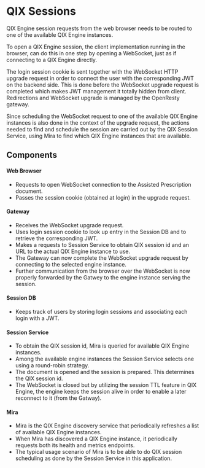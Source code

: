 # QIX Sessions

QIX Engine session requests from the web browser needs to be routed to one of the available QIX Engine instances.

To open a QIX Engine session, the client implementation running in the browser, can do this in one step by opening a
WebSocket, just as if connecting to a QIX Engine directly.

The login session cookie is sent together with the WebSocket HTTP upgrade request in order to
connect the user with the corresponding JWT on the backend side. This is done before the WebSocket upgrade request is
completed which makes JWT management it totally hidden from client. Redirections and WebSocket upgrade is managed by the
OpenResty gateway.

Since scheduling the WebSocket request to one of the available QIX Engine instances is also done in the
context of the upgrade request, the actions needed to find and schedule the session are carried out by the
QIX Session Service, using Mira to find which QIX Engine instances that are available.

## Components

#### Web Browser

- Requests to open WebSocket connection to the Assisted Prescription document.
- Passes the session cookie (obtained at login) in the upgrade request.

#### Gateway

- Receives the WebSocket upgrade request.
- Uses login session cookie to look up entry in the Session DB and to retrieve the corresponding JWT.
- Makes a requests to Session Service to obtain QIX session id and an URL to the actual QIX Engine instance to use.
- The Gateway can now complete the WebSocket upgrade request by connecting to the selected engine instance.
- Further communication from the browser over the WebSocket is now properly forwarded by the Gatwey to the engine
  instance serving the session.

#### Session DB

- Keeps track of users by storing login sessions and associating each login with a JWT.

#### Session Service

- To obtain the QIX session id, Mira is queried for available QIX Engine instances.
- Among the available engine instances the Session Service selects one using a round-robin strategy.
- The document is opened and the session is prepared. This determines the QIX session id.
- The WebSocket is closed but by utilizing the session TTL feature in QIX Engine, the engine keeps the session alive
  in order to enable a later reconnect to it (from the Gatway).

#### Mira

- Mira is the QIX Engine discovery service that periodically refreshes a list of available QIX Engine instances.
- When Mira has discovered a QIX Engine instance, it periodically requests both its health and metrics endpoints.
- The typical usage scenario of Mira is to be able to do QIX session scheduling as done by the Session Service in this
  application.

